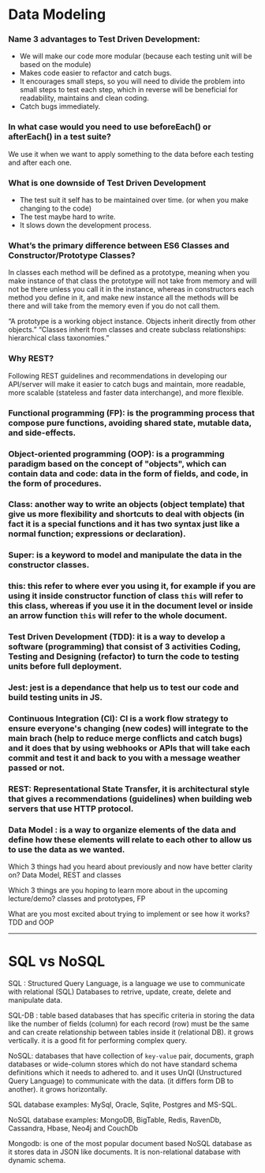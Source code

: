 #  Data Modeling

### Name 3 advantages to Test Driven Development:
- We will make our code more modular (because each testing unit will be based on the module)
- Makes code easier to refactor and catch bugs.
- It encourages small steps, so you will need to divide the problem into small steps to test each step, which in reverse will be beneficial for readability, maintains and clean coding.
- Catch bugs immediately.

### In what case would you need to use beforeEach() or afterEach() in a test suite?
We use it when we want to apply something to the data before each testing and after each one.

### What is one downside of Test Driven Development
- The test suit it self has to be maintained over time. (or when you make changing to the code)
- The test maybe hard to write.
-  It slows down the development process.

### What’s the primary difference between ES6 Classes and Constructor/Prototype Classes?
In classes each method will be defined as a prototype, meaning when you make instance of that class the prototype will not take from memory and will not be there unless you call it in the instance, whereas in constructors each method you define in it, and make new instance all the methods will be there and will take from the memory even if you do not call them.

“A prototype is a working object instance. Objects inherit directly from other objects.”
“Classes inherit from classes and create subclass relationships: hierarchical class taxonomies.”

### Why REST?
Following REST guidelines and recommendations in developing our API/server will make it easier to catch bugs and maintain, more readable, more scalable (stateless and faster data interchange), and more flexible.




### Functional programming (FP):  is the programming process that compose pure functions, avoiding shared state, mutable data, and side-effects.

### Object-oriented programming (OOP): is a programming paradigm based on the concept of "objects", which can contain data and code: data in the form of fields, and code, in the form of procedures.

### Class: another way to write an objects (object template) that give us more flexibility and shortcuts to deal with objects (in fact it is a special functions and it has two syntax just like a normal function; expressions or declaration).

### Super: is a keyword to model and manipulate the data in the constructor classes.
### this: this refer to where ever you using it, for example if you are using it inside constructor function of class `this` will refer to this class, whereas if you use it in the document level or inside an arrow function `this` will refer to the whole document.

### Test Driven Development (TDD): it is a way to develop a software (programming) that consist of 3 activities Coding, Testing and Designing (refactor) to turn the code to testing units before full deployment.

### Jest: jest is a dependance that help us to test our code and build testing units in JS.

### Continuous Integration (CI): CI is a work flow strategy to ensure everyone's changing (new codes) will integrate to the main brach (help to reduce merge conflicts and catch bugs) and it does that by using webhooks or APIs that will take each commit and test it and back to you with a message weather passed or not.

### REST:  Representational State Transfer, it is architectural style that gives a recommendations (guidelines) when building web servers that use HTTP protocol.

### Data Model : is a way to organize elements of the data and define how these elements will relate to each other to allow us to use the data as we wanted.



Which 3 things had you heard about previously and now have better clarity on?
Data Model, REST and classes

Which 3 things are you hoping to learn more about in the upcoming lecture/demo?
classes and prototypes, FP

What are you most excited about trying to implement or see how it works?
TDD and OOP



-----------------------------------------------------------------------------

# SQL vs NoSQL

SQL : Structured Query Language, is a language we use to communicate with relational (SQL) Databases to retrive, update, create, delete and manipulate data.

SQL-DB : table based databases that has specific criteria in storing the data like the number of fields (column) for each record (row) must be the same and can create relationship between tables inside it (relational DB). it grows vertically. it is a good fit for performing complex query.


NoSQL: databases that have collection of `key-value` pair, documents, graph databases or wide-column stores which do not have standard schema definitions which it needs to adhered to. and it uses UnQl (Unstructured Query Language) to communicate with the data. (it differs form DB to another). it grows horizontally.


SQL database examples: 
MySql, Oracle, Sqlite, Postgres and MS-SQL. 

NoSQL database examples: 
MongoDB, BigTable, Redis, RavenDb, Cassandra, Hbase, Neo4j and CouchDb

Mongodb: is one of the most popular document based NoSQL database as it stores data in JSON like documents. It is non-relational database with dynamic schema.



